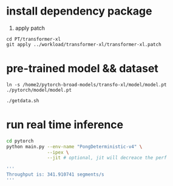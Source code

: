 # install dependency package

1. apply patch

```
cd PT/transformer-xl
git apply ../workload/transformer-xl/transformer-xl.patch
```


# pre-trained model && dataset

```
ln -s /home2/pytorch-broad-models/transfo-xl/model/model.pt ./pytorch/model/model.pt

./getdata.sh 
```

# run real time inference

```bash
cd pytorch
python main.py --env-name "PongDeterministic-v4" \
			   --ipex \
			   --jit # optional, jit will decreace the perf

'''
Throughput is: 341.910741 segments/s
'''

```

